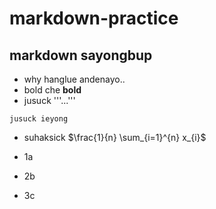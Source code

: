 # markdown-practice

## markdown sayongbup

- why hanglue andenayo..
- bold che **bold**
- jusuck '''...'''

```
jusuck ieyong
```

* suhaksick
$\frac{1}{n} \sum_{i=1}^{n} x_{i}$

* 1a
+ 2b
- 3c
